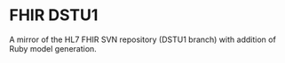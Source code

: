 # FHIR DSTU1

A mirror of the HL7 FHIR SVN repository (DSTU1 branch) with addition of Ruby model generation.
